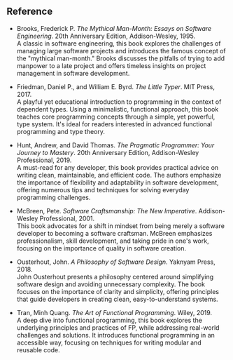 
## Reference

- Brooks, Frederick P. *The Mythical Man-Month: Essays on Software Engineering*. 20th Anniversary Edition, Addison-Wesley, 1995.  
  A classic in software engineering, this book explores the challenges of managing large software projects and introduces the
  famous concept of the "mythical man-month." Brooks discusses the pitfalls of trying to add manpower to a late project and
  offers timeless insights on project management in software development.

- Friedman, Daniel P., and William E. Byrd. *The Little Typer*. MIT Press, 2017.  
  A playful yet educational introduction to programming in the context of dependent types. Using a minimalistic, functional
  approach, this book teaches core programming concepts through a simple, yet powerful, type system. It's ideal for readers
  interested in advanced functional programming and type theory.

- Hunt, Andrew, and David Thomas. *The Pragmatic Programmer: Your Journey to Mastery*. 20th Anniversary Edition, Addison-Wesley Professional, 2019.  
  A must-read for any developer, this book provides practical advice on writing clean, maintainable, and efficient code.
  The authors emphasize the importance of flexibility and adaptability in software development, offering numerous tips
  and techniques for solving everyday programming challenges.

- McBreen, Pete. *Software Craftsmanship: The New Imperative*. Addison-Wesley Professional, 2001.  
  This book advocates for a shift in mindset from being merely a software developer to becoming a software craftsman. McBreen
  emphasizes professionalism, skill development, and taking pride in one's work, focusing on the importance of quality in
  software creation.

- Ousterhout, John. *A Philosophy of Software Design*. Yaknyam Press, 2018.  
  John Ousterhout presents a philosophy centered around simplifying software design and avoiding unnecessary complexity.
  The book focuses on the importance of clarity and simplicity, offering principles that guide developers in creating clean,
  easy-to-understand systems.

- Tran, Minh Quang. *The Art of Functional Programming*. Wiley, 2019.  
  A deep dive into functional programming, this book explores the underlying principles and practices of FP, while addressing
  real-world challenges and solutions. It introduces functional programming in an accessible way, focusing on techniques for
  writing modular and reusable code.
